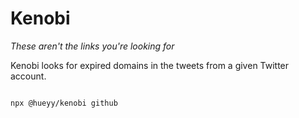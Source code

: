 # Kenobi

_These aren't the links you're looking for_

Kenobi looks for expired domains in the tweets from a given Twitter account.

```bash

npx @hueyy/kenobi github

```
